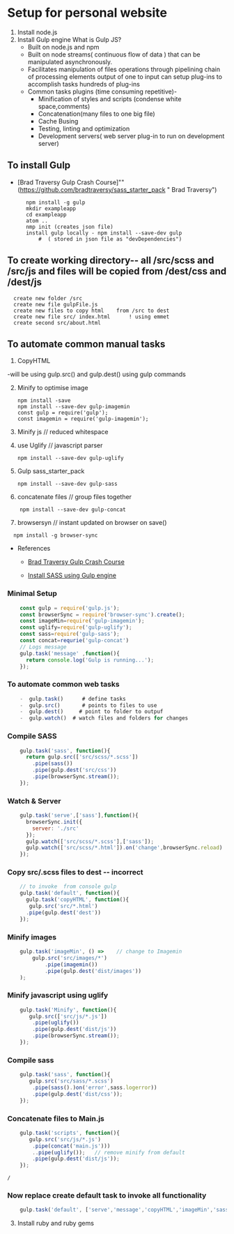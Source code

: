 
# Setup for personal website
1. Install node.js
2. Install Gulp engine
    What is Gulp JS?
      + Built on node.js and npm
      + Built on node streams( continuous flow of data ) that can be manipulated  asynchronously.
      + Facilitates manipulation of files operations through pipelining chain of processing elements output of one to input can setup plug-ins to accomplish tasks hundreds of plug-ins
      + Common tasks plugins (time consuming repetitive)-
        + Minification of styles and scripts
                      (condense white space,comments)
        + Concatenation(many files to one big file)
        + Cache Busing
        + Testing, linting and optimization
        + Development  servers( web server plug-in to run on development server)

## To install Gulp        
+  [Brad Traversy Gulp Crash Course]""(https://github.com/bradtraversy/sass_starter_pack " Brad Traversy")

  ```
        npm install -g gulp
        mkdir exampleapp
        cd exampleapp
        atom ..
        nmp init (creates json file)
        install gulp locally - npm install --save-dev gulp
            #  ( stored in json file as "devDependencies")
  ```

## To create working directory-- all /src/scss and /src/js and files will be copied from /dest/css and /dest/js
      create new folder /src
      create new file gulpFile.js
      create new files to copy html    from /src to dest
      create new file src/ index.html      ! using emmet
      create second src/about.html

## To automate common manual tasks
  1. CopyHTML

   -will be using gulp.src() and gulp.dest() using gulp commands

  2. Minify to optimise image
        ```
        npm install -save
        npm install --save-dev gulp-imagemin
        const gulp = require('gulp');
        const imagemin = require('gulp-imagemin');

        ```
  3. Minify js // reduced whitespace


  4. use Uglify // javascript parser
        ```
        npm install --save-dev gulp-uglify
        ```

  5. Gulp sass_starter_pack
      ```
      npm install --save-dev gulp-sass
      ```

  6. concatenate files // group files together
  ```
      npm install --save-dev gulp-concat
  ```

  7. browsersyn // instant updated on browser on save()
  ```
    npm install -g browser-sync
  ```

  + References
    +  [Brad Traversy Gulp Crash Course](https://www.youtube.com/watch?v=1rw9MfIleEg " Brad Traversy")

    + [Install SASS using Gulp engine](https://www.youtube.com/watch?v=rmXVmfx3rNo "Brad Traversy")


### Minimal Setup
```javascript
    const gulp = require('gulp.js');
    const browserSync = require('browser-sync').create();
    const imageMin=require('gulp-imagemin');
    const uglify=require('gulp-uglify');
    const sass=require('gulp-sass');
    const concat=requrie('gulp-concat')
    // Logs message
    gulp.task('message' ,function(){
      return console.log('Gulp is running...');
    });
```

### To automate common web tasks
```javascript
    -  gulp.task()      # define tasks
    -  gulp.src()       # points to files to use
    -  gulp.dest()     # point to folder to outpuf
    -  gulp.watch()  # watch files and folders for changes
```
### Compile SASS
```javascript
    gulp.task('sass', function(){
      return gulp.src(['src/scss/*.scss'])
        .pipe(sass())
        .pipe(gulp.dest('src/css'))
        .pipe(browserSync.stream());
    });
```
### Watch & Server
```javascript
    gulp.task('serve',['sass'],function(){
      browserSync.init({
        server: './src'
      });
      gulp.watch(['src/scss/*.scss'],['sass']);
      gulp.watch(['src/scss/*.html']).on('change',browserSync.reload)
    });
```

### Copy src/.scss files to dest  -- incorrect
```javascript    
    // to invoke  from console gulp
    gulp.task('default', function(){
      gulp.task('copyHTML', function(){
       gulp.src('src/*.html')
      .pipe(gulp.dest('dest'))
    });
```

### Minify images
```javascript
    gulp.task('imageMin', () =>    // change to Imagemin
    	gulp.src('src/images/*')
    		.pipe(imagemin())
    		.pipe(gulp.dest('dist/images'))
    );
```
### Minify javascript using uglify
```javascript
    gulp.task('Minify', function(){
       gulp.src(['src/js/*.js'])
        .pipe(uglify())
        .pipe(gulp.dest('dist/js'))
        .pipe(browserSync.stream());
    });
```

### Compile sass
```javascript
    gulp.task('sass', function(){
       gulp.src('src/sass/*.scss')
        .pipe(sass().)on('error',sass.logerror))
        .pipe(gulp.dest('dist/css'));
    });
```
### Concatenate files to Main.js
```javascript
    gulp.task('scripts', function(){
       gulp.src('src/js/*.js')
        .pipe(concat('main.js')))
        ..pipe(uglify());   // remove minify from default
        .pipe(gulp.dest('dist/js'));
    });
```
    /

### Now replace create default task to invoke all functionality
```javascript
    gulp.task('default', ['serve','message','copyHTML','imageMin','sass','scripts']);
```


3. Install ruby and ruby gems
